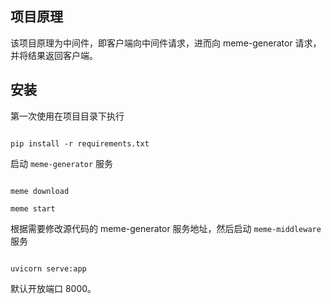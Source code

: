 ## 项目原理

该项目原理为中间件，即客户端向中间件请求，进而向 meme-generator 请求，并将结果返回客户端。

## 安装

第一次使用在项目目录下执行

```shell

pip install -r requirements.txt

```

启动 `meme-generator` 服务

``` shell

meme download

meme start

```

根据需要修改源代码的 meme-generator 服务地址，然后启动 `meme-middleware` 服务

```shell

uvicorn serve:app

```

默认开放端口 8000。